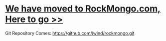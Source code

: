 # [We have moved to RockMongo.com, Here to go >>](http://rockmongo.com) #

Git Repository Comes: https://github.com/iwind/rockmongo.git